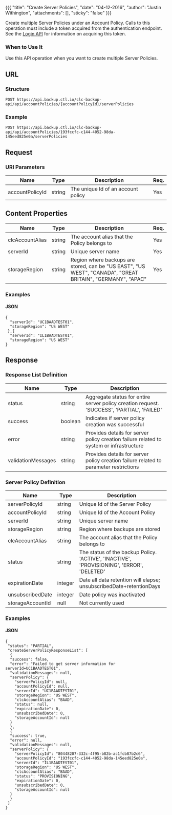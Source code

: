 {{{
  "title": "Create Server Policies",
  "date": "04-12-2016",
  "author": "Justin Withington",
  "attachments": [],
  "sticky": "false"
}}}

Create multiple Server Policies under an Account Policy. Calls to this operation must include a token acquired from the authentication endpoint. See the [Login API](../Authentication/login.md) for information on acquiring this token.

### When to Use It

Use this API operation when you want to create multiple Server Policies.

## URL

### Structure

    POST https://api.backup.ctl.io/clc-backup-api/api/accountPolicies/{accountPolicyId}/serverPolicies

### Example

    POST https://api.backup.ctl.io/clc-backup-api/api/accountPolicies/193fccfc-c144-4052-98da-145eed825e0a/serverPolicies

## Request

### URI Parameters

| Name | Type | Description | Req. |
| --- | --- | --- | --- |
| accountPolicyId | string | The unique Id of an account policy | Yes |


## Content Properties

| Name | Type | Description | Req. |
| --- | --- | --- | --- |
| clcAccountAlias | string | The account alias that the Policy belongs to | Yes |
| serverId | string | Unique server name | Yes|
| storageRegion | string | Region where backups are stored, can be "US EAST", "US WEST", "CANADA", "GREAT BRITAIN", "GERMANY", "APAC" | Yes|


### Examples

#### JSON

    {
      "serverId": "UC1BAADTEST01",
      "storageRegion": "US WEST"
     },{
      "serverId": "IL1BAADTEST01",
      "storageRegion": "US WEST"
    }


## Response

### Response List Definition

| Name | Type | Description |
| --- | --- | --- |
| status | string | Aggregate status for entire server policy creation request. 'SUCCESS', 'PARTIAL', 'FAILED' |
| success | boolean | Indicates if server policy creation was successful |
| error | string | Provides details for server policy creation failure related to system or infrastructure |
| validationMessages | string | Provides details for server policy creation failure related to parameter restrictions |

### Server Policy Definition

| Name | Type | Description |
| --- | --- | --- |
| serverPolicyId | string | Unique Id of the Server Policy |
| accountPolicyId | string | Unique Id of the Account Policy |
| serverId | string | Unique server name |
| storageRegion | string | Region where backups are stored |
| clcAccountAlias | string | The account alias that the Policy belongs to |
| status | string | The status of the backup Policy. 'ACTIVE', 'INACTIVE', 'PROVISIONING', 'ERROR', 'DELETED' |
| expirationDate | integer | Date all data retention will elapse; unsubscribedDate+retentionDays |
| unsubscribedDate | integer | Date policy was inactivated|
| storageAccountId | null | Not currently used |


### Examples

#### JSON

    {
     "status": "PARTIAL",
     "createServerPolicyResponseList": [
      {
      "success": false,
      "error": "Failed to get server information for serverId=UC1BAADTEST01",
      "validationMessages": null,
      "serverPolicy": {
        "serverPolicyId": null,
        "accountPolicyId": null,
        "serverId": "UC1BAADTEST01",
        "storageRegion": "US WEST",
        "clcAccountAlias": "BAAD",
        "status": null,
        "expirationDate": 0,
        "unsubscribedDate": 0,
        "storageAccountId": null
      }
      },
      {
      "success": true,
      "error": null,
      "validationMessages": null,
      "serverPolicy": {
        "serverPolicyId": "80448207-332c-4f95-b82b-ac1fcb87b2c6",
        "accountPolicyId": "193fccfc-c144-4052-98da-145eed825e0a",
        "serverId": "IL1BAADTEST01",
        "storageRegion": "US WEST",
        "clcAccountAlias": "BAAD",
        "status": "PROVISIONING",
        "expirationDate": 0,
        "unsubscribedDate": 0,
        "storageAccountId": null
      }
      }
     ]
    }

